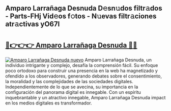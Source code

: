 ## Amparo Larrañaga Desnuda D𝚎sn𝚞dos filtr𝚊dos - Parts-FHj Vid𝚎os f𝚘tos - N𝚞evas filtr𝚊ciones atr𝚊ctivas yO67l

# <h2><a href="http://mbcjma.tromn.icu/?c=Amparo+Larra%c3%b1aga+Desnuda">🔗👉👉👉 Amparo Larrañaga Desnuda 🔗🔗</a></h2>

[![Amparo Larrañaga Desnuda nuevo](https://i.imgur.com/pEAQMta.gif)](http://mbcjma.tromn.icu/?c=Amparo+Larra%c3%b1aga+Desnuda)
Amparo Larrañaga Desnuda, un individuo intrigante y complejo, desafía la comprensión fácil. Su enfoque poco ortodoxo para construir una presencia en la web ha magnetizado y ofendido a los observadores, generando debates sobre el consentimiento, la moralidad y las complejidades de las sociedades digitales. Independientemente de lo que se avecina, su importancia en la configuración del panorama digital es innegable. Con un espíritu inquebrantable y un atractivo innegable, Amparo Larrañaga Desnuda impact en los medios digitales es transformador.
